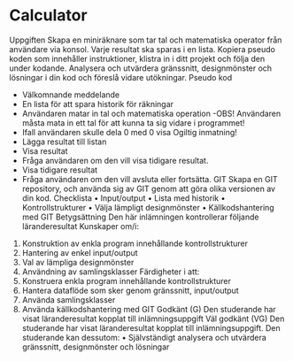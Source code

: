 # Calculator
Uppgiften
Skapa en miniräknare som tar tal och matematiska operator från användare via konsol. Varje
resultat ska sparas i en lista. Kopiera pseudo koden som innehåller instruktioner, klistra in i ditt
projekt och följa den under kodande. Analysera och utvärdera gränssnitt, designmönster och
lösningar i din kod och föreslå vidare utökningar.
Pseudo kod
- Välkomnande meddelande
- En lista för att spara historik för räkningar
- Användaren matar in tal och matematiska operation
-OBS! Användaren måsta mata in ett tal för att kunna ta sig vidare i programmet!
- Ifall användaren skulle dela 0 med 0 visa Ogiltig inmatning!
- Lägga resultat till listan
- Visa resultat
- Fråga användaren om den vill visa tidigare resultat.
- Visa tidigare resultat
- Fråga användaren om den vill avsluta eller fortsätta.
GIT
Skapa en GIT repository, och använda sig av GIT genom att göra olika versionen av din kod.
Checklista
• Input/output
• Lista med historik
• Kontrollstrukturer
• Välja lämpligt designmönster
• Källkodshantering med GIT
Betygsättning
Den här inlämningen kontrollerar följande läranderesultat
Kunskaper om/i:
1. Konstruktion av enkla program innehållande kontrollstrukturer
2. Hantering av enkel input/output
3. Val av lämpliga designmönster
4. Användning av samlingsklasser
Färdigheter i att:
5. Konstruera enkla program innehållande kontrollstrukturer
6. Hantera dataflöde som sker genom gränssnitt, input/output
7. Använda samlingsklasser
8. Använda källkodshantering med GIT
Godkänt (G)
Den studerande har visat läranderesultat kopplat till inlämningsuppgift
Väl godkänt (VG)
Den studerande har visat läranderesultat kopplat till inlämningsuppgift. Den studerande kan
dessutom:
• Självständigt analysera och utvärdera gränssnitt, designmönster och lösningar
